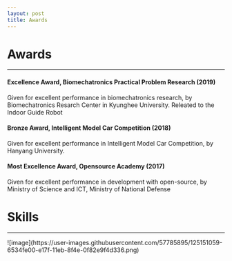 ```yaml
---
layout: post
title: Awards
---
```

# Awards
<hr width="100%" color="black" size="5">

#### Excellence Award, Biomechatronics Practical Problem Research (2019)
<div class="message">
Given for excellent performance in biomechatronics research, by Biomechatronics Resarch Center in Kyunghee University. Releated to the Indoor Guide Robot
</div>

#### Bronze Award, Intelligent Model Car Competition (2018)
<div class="message">
Given for excellent performance in Intelligent Model Car Competition, by Hanyang University. 
</div>

#### Most Excellence Award, Opensource Academy (2017)
<div class="message">
Given for excellent performance in development with open-source, by Ministry of Science and ICT, Ministry of National Defense 
</div>



# Skills
<hr width="100%" color="black" size="5">
![image](https://user-images.githubusercontent.com/57785895/125151059-6534fe00-e17f-11eb-8f4e-0f82e9f4d336.png)

